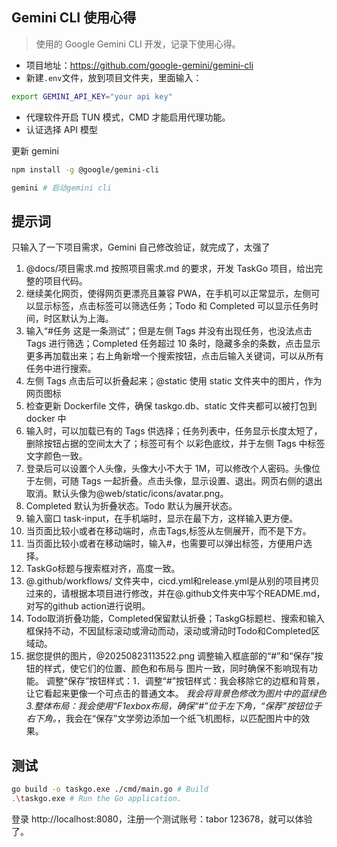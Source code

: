 ## Gemini CLI 使用心得

> 使用的 Google Gemini CLI 开发，记录下使用心得。

- 项目地址：https://github.com/google-gemini/gemini-cli
- 新建`.env`文件，放到项目文件夹，里面输入：

```bash
export GEMINI_API_KEY="your api key"
```

- 代理软件开启 TUN 模式，CMD 才能启用代理功能。
- 认证选择 API 模型

更新 gemini

```bash
npm install -g @google/gemini-cli

gemini # 启动gemini cli


```

## 提示词

只输入了一下项目需求，Gemini 自己修改验证，就完成了，太强了

1. @docs/项目需求.md 按照项目需求.md 的要求，开发 TaskGo 项目，给出完整的项目代码。
2. 继续美化网页，使得网页更漂亮且兼容 PWA，在手机可以正常显示，左侧可以显示标签，点击标签可以筛选任务；Todo 和 Completed 可以显示任务时间，时区默认为上海。
3. 输入“#任务 这是一条测试”；但是左侧 Tags 并没有出现任务，也没法点击 Tags 进行筛选；Completed 任务超过 10 条时，隐藏多余的条数，点击显示更多再加载出来；右上角新增一个搜索按钮，点击后输入关键词，可以从所有任务中进行搜索。
4. 左侧 Tags 点击后可以折叠起来；@static 使用 static 文件夹中的图片，作为网页图标
5. 检查更新 Dockerfile 文件，确保 taskgo.db、static 文件夹都可以被打包到 docker 中
6. 输入时，可以加载已有的 Tags 供选择；任务列表中，任务显示长度太短了，删除按钮占据的空间太大了；标签可有个
   以彩色底纹，并于左侧 Tags 中标签文字颜色一致。
7. 登录后可以设置个人头像，头像大小不大于 1M，可以修改个人密码。头像位于左侧，可随 Tags 一起折叠。点击头像，显示设置、退出。网页右侧的退出取消。默认头像为@web/static/icons/avatar.png。
8. Completed 默认为折叠状态。Todo 默认为展开状态。
9. 输入窗口 task-input，在手机端时，显示在最下方，这样输入更方便。
10. 当页面比较小或者在移动端时，点击Tags,标签从左侧展开，而不是下方。
11. 当页面比较小或者在移动端时，输入#，也需要可以弹出标签，方便用户选择。
12. TaskGo标题与搜索框对齐，高度一致。
13. @.github/workflows/ 文件夹中，cicd.yml和release.yml是从别的项目拷贝过来的，请根据本项目进行修改，并在@.github文件夹中写个README.md，对写的github action进行说明。
14. Todo取消折叠功能，Completed保留默认折叠；TaskgG标题栏、搜索和输入框保持不动，不因鼠标滚动或滑动而动，滚动或滑动时Todo和Completed区域动。
15. 据您提供的图片，@20250823113522.png 调整输入框底部的“#”和“保存”按钮的样式，使它们的位置、颜色和布局与
图片一致，同时确保不影响现有功能。
调整“保存”按钮样式：1．调整“#”按钮样式：我会移除它的边框和背景，让它看起来更像一个可点击的普通文本。
*我会将背景色修改为图片中的蓝绿色
3.整体布局：我会使用“F1exbox布局，确保“#”位于左下角，“保荐”按钮位于右下角。*，我会在“保存”文学旁边添加一个纸飞机图标，以匹配图片中的效果。


## 测试

```bash
go build -o taskgo.exe ./cmd/main.go # Build
.\taskgo.exe # Run the Go application.
```

登录 http://localhost:8080，注册一个测试账号：tabor 123678，就可以体验了。
